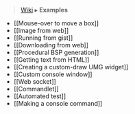 > [Wiki](Home) ▸ **Examples**

- [[Mouse-over to move a box]]
- [[Image from web]]
- [[Running from gist]]
- [[Downloading from web]]
- [[Procedural BSP generation]]
- [[Getting text from HTML]]
- [[Creating a custom-draw UMG widget]]
- [[Custom console window]]
- [[Web socket]]
- [[Commandlet]]
- [[Automated test]]
- [[Making a console command]]
